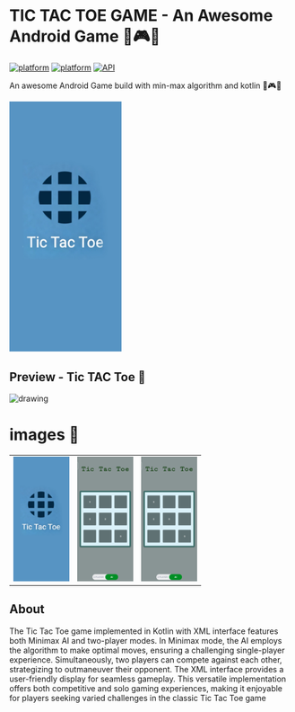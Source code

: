 # TIC TAC TOE GAME - An Awesome Android Game 🤩🎮🎲

[![platform](https://img.shields.io/badge/platform-Android-yellow.svg)](https://www.android.com)
[![platform](https://img.shields.io/badge/algo-minmax-green.svg)](https://www.android.com)
[![API](https://img.shields.io/badge/API-21%2B-brightgreen.svg?style=flat)](https://android-arsenal.com/api?level=21)

An awesome Android Game build with min-max algorithm and kotlin 🤩🎮🎲

<img src="./pictures/pic1.jpg" alt="drawing" width="200"/>

## Preview - Tic TAC Toe 🌟

<img src="./pictures/animation.gif" alt="drawing" width="200"/>

# images 🤗

<table >
  <tr>
    <td><img src = "./pictures/pic1.jpg"  width="100"/></td> 
    <td><img src = "./pictures/pic2.jpg"  width="100"/></td> 
    <td><img src = "./pictures/pic2.jpg"  width="100"/></td> 
 
  </tr>
</table>

## About

The Tic Tac Toe game implemented in Kotlin with XML interface features both Minimax AI and two-player modes. In Minimax mode, the AI employs the algorithm to make optimal moves, ensuring a challenging single-player experience. Simultaneously, two players can compete against each other, strategizing to outmaneuver their opponent. The XML interface provides a user-friendly display for seamless gameplay. This versatile implementation offers both competitive and solo gaming experiences, making it enjoyable for players seeking varied challenges in the classic Tic Tac Toe game

